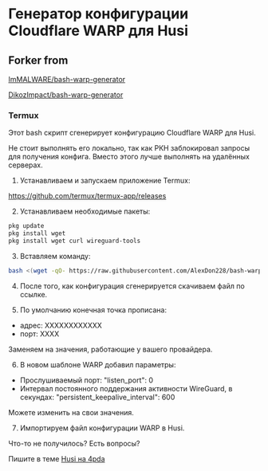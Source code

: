 # Генератор конфигурации Cloudflare WARP для Husi

## Forker from

[ImMALWARE/bash-warp-generator](https://github.com/ImMALWARE/bash-warp-generator)

[DikozImpact/bash-warp-generator](https://github.com/DikozImpact/bash-warp-generator)

### Termux
Этот bash скрипт сгенерирует конфигурацию Cloudflare WARP для Husi.

Не стоит выполнять его локально, так как РКН заблокировал запросы для получения конфига. Вместо этого лучше выполнять на удалённых серверах.

1. Устанавливаем и запускаем приложение Termux:

https://github.com/termux/termux-app/releases

2. Устанавливаем необходимые пакеты:

```bash
pkg update
pkg install wget
pkg install wget curl wireguard-tools
```

3. Вставляем команду:

```bash
bash <(wget -qO- https://raw.githubusercontent.com/AlexDon228/bash-warp-generator/refs/heads/main/warp_generator_husi.sh)
```

4. После того, как конфигурация сгенерируется скачиваем файл по ссылке.

5. По умолчанию конечная точка прописана:
- адрес: XXXXXXXXXXXX
- порт: XXXX

Заменяем на значения, работающие у вашего провайдера.

6. В новом шаблоне WARP добавил параметры:
- Прослушиваемый порт:
"listen_port": 0
- Интервал постоянного поддержания активности WireGuard, в секундах:
"persistent_keepalive_interval": 600

Можете изменить на свои значения.

7. Импортируем файл конфигурации WARP в Husi.

Что-то не получилось? Есть вопросы?

Пишите в теме [Husi на 4pda](https://4pda.to/forum/index.php?showtopic=1083801) 
